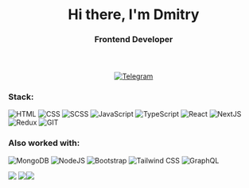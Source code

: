 <header align="center">
    <h1>Hi there, I'm Dmitry </h1>
    <h3>Frontend Developer</h3>
</header>
<div align="center">
    <a href='https://t.me/ddknschv'>
        <img src='https://img.shields.io/badge/-Telegram-grey?logo=telegram' alt='Telegram'>
    </a>
</div>
<div>
    <h3>Stack:</h3> 
    <img src='https://img.shields.io/badge/-HTML-grey?logo=html5' alt='HTML'>
    <img src='https://img.shields.io/badge/-CSS3-grey?logo=css3&logoColor=blue' alt='CSS'>
    <img src='https://img.shields.io/badge/-SCSS-grey?logo=sass' alt='SCSS'>
    <img src='https://img.shields.io/badge/-JavaScript-grey?logo=javascript' alt='JavaScript'>
    <img src='https://img.shields.io/badge/-TypeScript-grey?logo=TypeScript' alt='TypeScript'>
    <img src='https://img.shields.io/badge/-React-grey?logo=react' alt='React'>
    <img src='https://img.shields.io/badge/-NextJS-grey?logo=nextdotjs' alt='NextJS'>
    <img src='https://img.shields.io/badge/-Redux_Toolkit-grey?logo=redux&logoColor=764ABC' alt='Redux'>
    <img src='https://img.shields.io/badge/-GIT-grey?logo=git' alt='GIT'>
    
    
</div>
<div>
    <h3>Also worked with:</h3>
    <img src='https://img.shields.io/badge/-MongoDB-grey?logo=mongodb' alt='MongoDB'>
    <img src='https://img.shields.io/badge/-NodeJS-grey?logo=nodedotjs' alt='NodeJS'>
    <img src='https://img.shields.io/badge/-Bootstrap-grey?logo=bootstrap' alt='Bootstrap'>
    <img src='https://img.shields.io/badge/-TailwindCSS-grey?logo=tailwindcss' alt='Tailwind CSS'>
    <img src='https://img.shields.io/badge/-GraphQL-grey?logo=graphql' alt='GraphQL'>
</div>


![](http://github-profile-summary-cards.vercel.app/api/cards/profile-details?username=DmitriyKanischev&theme=aura)
![](http://github-profile-summary-cards.vercel.app/api/cards/stats?username=DmitriyKanischev&theme=aura)![](http://github-profile-summary-cards.vercel.app/api/cards/repos-per-language?username=DmitriyKanischev&theme=aura)
